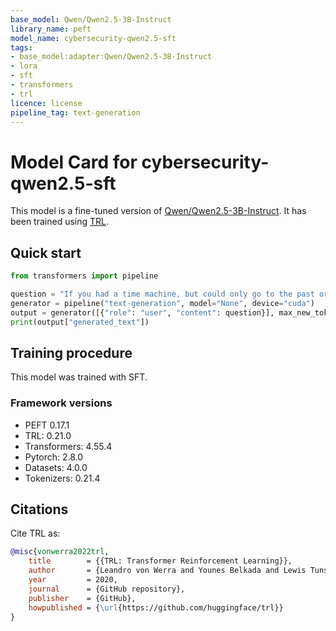 ```yaml
---
base_model: Qwen/Qwen2.5-3B-Instruct
library_name: peft
model_name: cybersecurity-qwen2.5-sft
tags:
- base_model:adapter:Qwen/Qwen2.5-3B-Instruct
- lora
- sft
- transformers
- trl
licence: license
pipeline_tag: text-generation
---
```


# Model Card for cybersecurity-qwen2.5-sft

This model is a fine-tuned version of [Qwen/Qwen2.5-3B-Instruct](https://huggingface.co/Qwen/Qwen2.5-3B-Instruct).
It has been trained using [TRL](https://github.com/huggingface/trl).

## Quick start

```python
from transformers import pipeline

question = "If you had a time machine, but could only go to the past or the future once and never return, which would you choose and why?"
generator = pipeline("text-generation", model="None", device="cuda")
output = generator([{"role": "user", "content": question}], max_new_tokens=128, return_full_text=False)[0]
print(output["generated_text"])
```

## Training procedure

 


This model was trained with SFT.

### Framework versions

- PEFT 0.17.1
- TRL: 0.21.0
- Transformers: 4.55.4
- Pytorch: 2.8.0
- Datasets: 4.0.0
- Tokenizers: 0.21.4

## Citations



Cite TRL as:
    
```bibtex
@misc{vonwerra2022trl,
	title        = {{TRL: Transformer Reinforcement Learning}},
	author       = {Leandro von Werra and Younes Belkada and Lewis Tunstall and Edward Beeching and Tristan Thrush and Nathan Lambert and Shengyi Huang and Kashif Rasul and Quentin Gallou{\'e}dec},
	year         = 2020,
	journal      = {GitHub repository},
	publisher    = {GitHub},
	howpublished = {\url{https://github.com/huggingface/trl}}
}
```